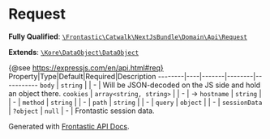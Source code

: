 #  Request

**Fully Qualified**: [`\Frontastic\Catwalk\NextJsBundle\Domain\Api\Request`](../../../../../src/php/NextJsBundle/Domain/Api/Request.php)

**Extends**: [`\Kore\DataObject\DataObject`](https://github.com/kore/DataObject)

{@see https://expressjs.com/en/api.html#req}
Property|Type|Default|Required|Description
--------|----|-------|--------|-----------
`body` | `string` |  | - | Will be JSON-decoded on the JS side and hold an object there.
`cookies` | `array<string, string>` |  | - | <cookie-name> -> <cookie-value>
`hostname` | `string` |  | - | 
`method` | `string` |  | - | 
`path` | `string` |  | - | 
`query` | `object` |  | - | 
`sessionData` | `?object` | `null` | - | Frontastic session data.

Generated with [Frontastic API Docs](https://github.com/FrontasticGmbH/apidocs).
